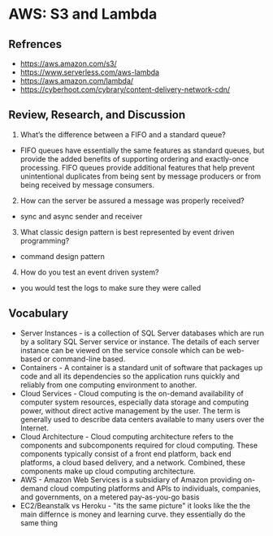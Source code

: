 # AWS: S3 and Lambda

## Refrences

- https://aws.amazon.com/s3/
- https://www.serverless.com/aws-lambda
- https://aws.amazon.com/lambda/
- https://cyberhoot.com/cybrary/content-delivery-network-cdn/

## Review, Research, and Discussion

1. What’s the difference between a FIFO and a standard queue?

- FIFO queues have essentially the same features as standard queues, but provide the added benefits of supporting ordering and exactly-once processing. FIFO queues provide additional features that help prevent unintentional duplicates from being sent by message producers or from being received by message consumers.

2. How can the server be assured a message was properly received?

- sync and async sender and receiver

3. What classic design pattern is best represented by event driven programming?

- command design pattern

4. How do you test an event driven system?

- you would test the logs to make sure they were called

## Vocabulary

- Server Instances - is a collection of SQL Server databases which are run by a solitary SQL Server service or instance. The details of each server instance can be viewed on the service console which can be web-based or command-line based.
- Containers - A container is a standard unit of software that packages up code and all its dependencies so the application runs quickly and reliably from one computing environment to another.
- Cloud Services - Cloud computing is the on-demand availability of computer system resources, especially data storage and computing power, without direct active management by the user. The term is generally used to describe data centers available to many users over the Internet.
- Cloud Architecture - Cloud computing architecture refers to the components and subcomponents required for cloud computing. These components typically consist of a front end platform, back end platforms, a cloud based delivery, and a network. Combined, these components make up cloud computing architecture.
- AWS - Amazon Web Services is a subsidiary of Amazon providing on-demand cloud computing platforms and APIs to individuals, companies, and governments, on a metered pay-as-you-go basis
- EC2/Beanstalk vs Heroku - "its the same picture" it looks like the the main differnce is money and learning curve. they essentially do the same thing
